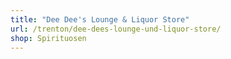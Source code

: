 ```yaml
---
title: "Dee Dee's Lounge & Liquor Store"
url: /trenton/dee-dees-lounge-und-liquor-store/
shop: Spirituosen
---
```

